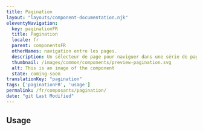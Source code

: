 ```yaml
---
title: Pagination
layout: "layouts/component-documentation.njk"
eleventyNavigation:
  key: paginationFR
  title: Pagination
  locale: fr
  parent: componentsFR
  otherNames: navigation entre les pages.
  description: Un sélecteur de page pour naviguer dans une série de page.
  thumbnail: /images/common/components/preview-pagination.svg
  alt: This is an image of the component
  state: coming-soon
translationKey: "pagination"
tags: ['paginationFR', 'usage']
permalink: /fr/composants/pagination/
date: "git Last Modified"
---
```


## Usage